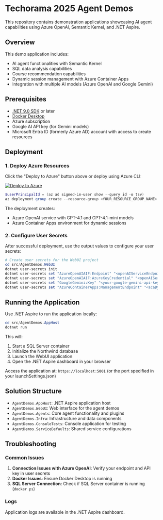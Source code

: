 # Techorama 2025 Agent Demos

This repository contains demonstration applications showcasing AI agent capabilities using Azure OpenAI, Semantic Kernel, and .NET Aspire.

## Overview

This demo application includes:

- AI agent functionalities with Semantic Kernel
- SQL data analysis capabilities
- Course recommendation capabilities
- Dynamic session management with Azure Container Apps
- Integration with multiple AI models (Azure OpenAI and Google Gemini)

## Prerequisites

- [.NET 9.0 SDK](https://dotnet.microsoft.com/download/dotnet/9.0) or later
- [Docker Desktop](https://www.docker.com/products/docker-desktop)
- Azure subscription
- Google AI API key (for Gemini models)
- Microsoft Entra ID (formerly Azure AD) account with access to create resources

## Deployment

### 1. Deploy Azure Resources

Click the "Deploy to Azure" button above or deploy using Azure CLI:

[![Deploy to Azure](https://aka.ms/deploytoazurebutton)](https://portal.azure.com/#create/Microsoft.Template/uri/https%3A%2F%2Fraw.githubusercontent.com%2Fstijn-castelyns%2Ftechorama-2025-agent-demos%2Frefs%2Fheads%2Fmain%2Finfra%2Farm-build%2Fmain.json)

```powershell
$userPrincipalId = (az ad signed-in-user show --query id -o tsv)
az deployment group create --resource-group <YOUR_RESOURCE_GROUP_NAME> --template-file ./infra/arm-build/main.json --parameters userPrincipalId=$userPrincipalId
```

The deployment creates:
- Azure OpenAI service with GPT-4.1 and GPT-4.1-mini models
- Azure Container Apps environment for dynamic sessions

### 2. Configure User Secrets

After successful deployment, use the output values to configure your user secrets:

```powershell
# Create user secrets for the WebUI project
cd src/AgentDemos.WebUI
dotnet user-secrets init
dotnet user-secrets set "AzureOpenAIAIF:Endpoint" "<openAIServiceEndpoint>"
dotnet user-secrets set "AzureOpenAIAIF:AzureKeyCredential" "<openAIServicePrimaryKey>"
dotnet user-secrets set "GoogleGemini:Key" "<your-google-gemini-api-key>"
dotnet user-secrets set "AzureContainerApps:ManagementEndpoint" "<acaDynSessionsManagementEndpoint>"
```

## Running the Application

Use .NET Aspire to run the application locally:

```powershell
cd src/AgentDemos.AppHost
dotnet run
```

This will:
1. Start a SQL Server container
2. Initialize the Northwind database
3. Launch the WebUI application
4. Open the .NET Aspire dashboard in your browser

Access the application at: `https://localhost:5001` (or the port specified in your launchSettings.json)

## Solution Structure

- `AgentDemos.AppHost`: .NET Aspire application host
- `AgentDemos.WebUI`: Web interface for the agent demos
- `AgentDemos.Agents`: Core agent functionality and plugins
- `AgentDemos.Infra`: Infrastructure and data components
- `AgentDemos.ConsoleTests`: Console application for testing
- `AgentDemos.ServiceDefaults`: Shared service configurations

## Troubleshooting

### Common Issues

1. **Connection Issues with Azure OpenAI**: Verify your endpoint and API key in user secrets
2. **Docker Issues**: Ensure Docker Desktop is running
3. **SQL Server Connection**: Check if SQL Server container is running (`docker ps`)

### Logs

Application logs are available in the .NET Aspire dashboard.